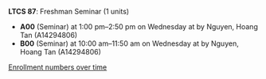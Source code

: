 **LTCS 87**: Freshman Seminar (1 units)

- **A00** (Seminar) at 1:00 pm–2:50 pm on Wednesday at   by Nguyen, Hoang Tan (A14294806)
- **B00** (Seminar) at 10:00 am–11:50 am on Wednesday at   by Nguyen, Hoang Tan (A14294806)

[Enrollment numbers over time](./LTCS87.tsv)
